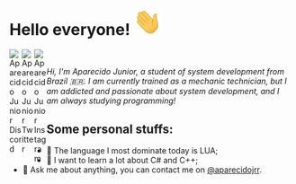 # Hello everyone! <img src="https://github.com/juninhoxked/juninhoxked/blob/main/assets/hello.gif" width="50"/>
<a href="https://discord.gg/TFuVjWPzzz">
  <img align="left" alt="Aparecido Junior Discord" width="22px" src="https://cdn.jsdelivr.net/npm/simple-icons@v3/icons/discord.svg" />
</a>
<a href="https://twitter.com/aparecidojrr">
  <img align="left" alt="Aparecido Junior Twitter" width="22px" src="https://www.google.com/url?sa=i&url=https%3A%2F%2Fbr.pinterest.com%2Fpin%2F757308493581875240%2F&psig=AOvVaw0hhDY1iaIE7eks1VIvNlCq&ust=1613681206162000&source=images&cd=vfe&ved=0CAIQjRxqFwoTCMiajorl8e4CFQAAAAAdAAAAABAO" />
</a>
<a href="https://www.instagram.com/aparecido.jr/">
  <img align="left" alt="Aparecido Junior Instagram" width="22px" src="https://cdn.jsdelivr.net/npm/simple-icons@v3/icons/instagram.svg" />
</a>
<br />

_Hi, I'm Aparecido Junior, a student of system development from Brazil 🇧🇷. I am currently trained as a mechanic technician, but I am addicted and passionate about system development, and I am always studying programming!_

<h2> Some personal stuffs: </h2> 
<ul>
  <li>📗 The language I most dominate today is LUA;</li>
  <li>📘 I want to learn a lot about C# and C++;</li>
  <li>💬 Ask me about anything, you can contact me on <a href="https://twitter.com/aparecidojrr">@aparecidojrr</a>.</li>
</ul>
